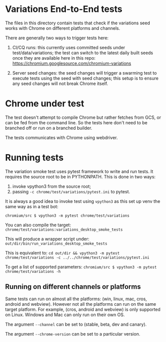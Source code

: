 # Variations End-to-End tests

The files in this directory contain tests that check if the variations seed
works with Chrome on different platforms and channels.

There are generally two ways to trigger tests here:

1) CI/CQ runs: this currently uses committed seeds under test/data/variations;
the test can switch to the latest daily built seeds once they are available
here in this repo: https://chromium.googlesource.com/chromium-variations

2) Server seed changes: the seed changes will trigger a swarming test to
execute tests using the seed with seed changes; this setup is to ensure any
seed changes will not break Chrome itself.

# Chrome under test

The test doesn't attempt to compile Chrome but rather fetches from GCS, or can
be fed from the command line. So the tests here don't need to be branched off
or run on a branched builder.

The tests communicates with Chrome using webdriver.

# Running tests

The variation smoke test uses pytest framework to write and run tests. It
requires the source root to be in PYTHONPATH. This is done in two ways:

1) invoke vpython3 from the source root;
2) passing `-c chrome/test/variations/pytest.ini` to pytest.

It is always a good idea to invoke test using `vpython3` as this set up venv
the same way as in a test bot:

`chromium/src $ vpython3 -m pytest chrome/test/variations`

You can also compile the target:
`chrome/test/variations:variations_desktop_smoke_tests`

This will produce a wrapper script under:
`out/dir/bin/run_variations_desktop_smoke_tests`

This is equivalent to:
`cd out/dir && vpython3 -m pytest chrome/test/variations -c ../../chrome/test/variations/pytest.ini`

To get a list of supported parameters:
`chromium/src $ vpython3 -m pytest chrome/test/variations -h`

## Running on different channels or platforms

Same tests can run on almost all the platforms: (win, linux, mac, cros,
android and webview). However not all the platforms can run on the same
target platform. For example, (cros, android and webview) is only supported
on Linux. Windows and Mac can only run on their own OS.

The argument `--channel` can be set to (stable, beta, dev and canary).

The argument `--chrome-version` can be set to a particular version.

